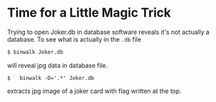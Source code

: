 # Time for a Little Magic Trick

Trying to open Joker.db in database software reveals it's not actually a database. To see what is actually in the `.db` file 

```bash
$ binwalk Joker.db
```  
will reveal jpg data in database file.  
```
$   binwalk -D='.*' Joker.db
```

extracts jpg image of a joker card with flag written at the top.
